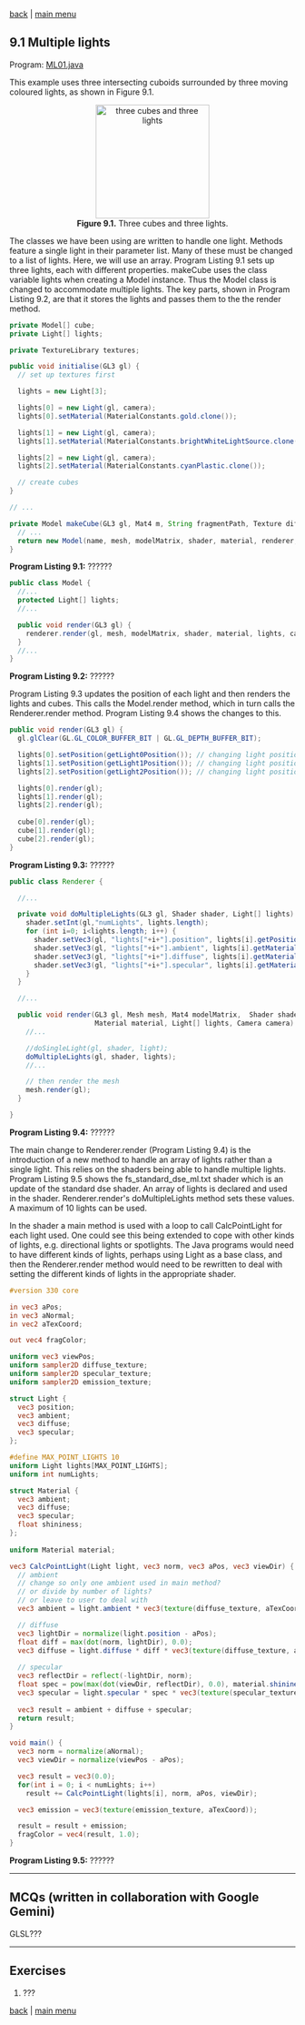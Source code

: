[back](ch9.md) | [main menu](../README.md)
 
## 9.1 Multiple lights

Program: [ML01.java](/ch9_extras/ch9_1_multiple_lights)

This example uses three intersecting cuboids surrounded by three moving coloured lights, as shown in Figure 9.1.

<p align="center">
  <img src="ch9_img/ch9_1_multiple_lights.png" alt="three cubes and three lights" width="200"><br>
  <strong>Figure 9.1.</strong> Three cubes and three lights.
</p>

The classes we have been using are written to handle one light. Methods feature a single light in their parameter list. Many of these must be changed to a list of lights. Here, we will use an array. Program Listing 9.1 sets up three lights, each with different properties. makeCube uses the class variable lights when creating a Model instance. Thus the Model class is changed to accommodate multiple lights. The key parts, shown in Program Listing 9.2, are that it stores the lights and passes them to the the render method.

```java
private Model[] cube;
private Light[] lights;

private TextureLibrary textures;

public void initialise(GL3 gl) {
  // set up textures first

  lights = new Light[3];

  lights[0] = new Light(gl, camera);
  lights[0].setMaterial(MaterialConstants.gold.clone());

  lights[1] = new Light(gl, camera);
  lights[1].setMaterial(MaterialConstants.brightWhiteLightSource.clone());

  lights[2] = new Light(gl, camera);
  lights[2].setMaterial(MaterialConstants.cyanPlastic.clone());

  // create cubes
}

// ...

private Model makeCube(GL3 gl, Mat4 m, String fragmentPath, Texture diffuse, Texture specular, Texture emission) {
  // ...
  return new Model(name, mesh, modelMatrix, shader, material, renderer, lights, camera);
}
```

**Program Listing 9.1:** ??????

```java
public class Model {
  //...
  protected Light[] lights;
  //...

  public void render(GL3 gl) {
    renderer.render(gl, mesh, modelMatrix, shader, material, lights, camera);
  }
  //...
}
```

**Program Listing 9.2:** ??????


Program Listing 9.3 updates the position of each light and then renders the lights and cubes. This calls the Model.render method, which in turn calls the Renderer.render method. Program Listing 9.4 shows the changes to this.

```java
public void render(GL3 gl) {
  gl.glClear(GL.GL_COLOR_BUFFER_BIT | GL.GL_DEPTH_BUFFER_BIT);

  lights[0].setPosition(getLight0Position()); // changing light position each frame
  lights[1].setPosition(getLight1Position()); // changing light position each frame
  lights[2].setPosition(getLight2Position()); // changing light position each frame

  lights[0].render(gl);
  lights[1].render(gl);
  lights[2].render(gl);
  
  cube[0].render(gl);
  cube[1].render(gl);
  cube[2].render(gl);
}
```

**Program Listing 9.3:** ??????

```java
public class Renderer {

  //...

  private void doMultipleLights(GL3 gl, Shader shader, Light[] lights) {
    shader.setInt(gl,"numLights", lights.length);
    for (int i=0; i<lights.length; i++) {
      shader.setVec3(gl, "lights["+i+"].position", lights[i].getPosition());
      shader.setVec3(gl, "lights["+i+"].ambient", lights[i].getMaterial().getAmbient());
      shader.setVec3(gl, "lights["+i+"].diffuse", lights[i].getMaterial().getDiffuse());
      shader.setVec3(gl, "lights["+i+"].specular", lights[i].getMaterial().getSpecular());
    }
  }

  //...

  public void render(GL3 gl, Mesh mesh, Mat4 modelMatrix,  Shader shader, 
                     Material material, Light[] lights, Camera camera) {
    //...

    //doSingleLight(gl, shader, light);
    doMultipleLights(gl, shader, lights);
    //...

    // then render the mesh
    mesh.render(gl);
  }

}
```

**Program Listing 9.4:** ??????

The main change to Renderer.render (Program Listing 9.4) is the introduction of a new method to handle an array of lights rather than a single light. This relies on the shaders being able to handle multiple lights. Program Listing 9.5 shows the fs_standard_dse_ml.txt shader which is an update of the standard dse shader. An array of lights is declared and used in the shader. Renderer.render's doMultipleLights method sets these values. A maximum of 10 lights can be used.

In the shader a main method is used with a loop to call CalcPointLight for each light used. One could see this being extended to cope with other kinds of lights, e.g. directional lights or spotlights. The Java programs would need to have different kinds of lights, perhaps using Light as a base class, and then the Renderer.render method would need to be rewritten to deal with setting the different kinds of lights in the appropriate shader.

```glsl
#version 330 core

in vec3 aPos;
in vec3 aNormal;
in vec2 aTexCoord;

out vec4 fragColor;

uniform vec3 viewPos;
uniform sampler2D diffuse_texture;
uniform sampler2D specular_texture;
uniform sampler2D emission_texture;

struct Light {
  vec3 position;
  vec3 ambient;
  vec3 diffuse;
  vec3 specular;
};

#define MAX_POINT_LIGHTS 10  
uniform Light lights[MAX_POINT_LIGHTS];
uniform int numLights;

struct Material {
  vec3 ambient;
  vec3 diffuse;
  vec3 specular;
  float shininess;
}; 
  
uniform Material material;

vec3 CalcPointLight(Light light, vec3 norm, vec3 aPos, vec3 viewDir) {
  // ambient
  // change so only one ambient used in main method?
  // or divide by number of lights?
  // or leave to user to deal with
  vec3 ambient = light.ambient * vec3(texture(diffuse_texture, aTexCoord)) * 1.0/float(numLights);

  // diffuse
  vec3 lightDir = normalize(light.position - aPos);  
  float diff = max(dot(norm, lightDir), 0.0);
  vec3 diffuse = light.diffuse * diff * vec3(texture(diffuse_texture, aTexCoord));
  
  // specular 
  vec3 reflectDir = reflect(-lightDir, norm);  
  float spec = pow(max(dot(viewDir, reflectDir), 0.0), material.shininess);
  vec3 specular = light.specular * spec * vec3(texture(specular_texture, aTexCoord));
 
  vec3 result = ambient + diffuse + specular;
  return result;
}

void main() {
  vec3 norm = normalize(aNormal);
  vec3 viewDir = normalize(viewPos - aPos);

  vec3 result = vec3(0.0);
  for(int i = 0; i < numLights; i++)
    result += CalcPointLight(lights[i], norm, aPos, viewDir); 

  vec3 emission = vec3(texture(emission_texture, aTexCoord));

  result = result + emission;
  fragColor = vec4(result, 1.0);
}
```

**Program Listing 9.5:** ??????


---


## MCQs (written in collaboration with Google Gemini)

GLSL???

---

## Exercises

1. ???

[back](ch9.md) | [main menu](../README.md)